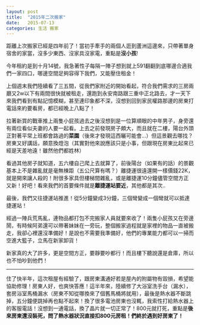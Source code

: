 ```yaml
---
layout: post
title:  "2015年二次搬家"
date:   2015-07-13
categories: 生活 搬家
---
```


距離上次搬家已經是四年前了！當初手牽手的兩個人逛到蘆洲這邊來，只帶著單身宿舍的家當，沒多少東西、沒家具沒家電，重點是**沒小孩**!

今年租約是到十月14號，我急著性子每隔一陣子想到就上591翻翻到底哪邊合適我們一家四口，哪邊空間足夠容得下我們，又能壓住租金！

上個週末我們陸續看了三五間，從我們家附近的開始看起，符合我們需求的三房兩廳又2w以下有兩間很快就被租走，還跑到永安南路跟三重中正北路去，才一天下來我們看到有點記憶模糊，甚至連印象都不深，沒想到回到家民權路那邊的房東打電話來約要看房，都已經晚上八點了！

拉著新買的戰車推上兩隻小屁孩過去之後沒想到是一位算順眼的中年男子，身旁還有兩位看似夫妻的人要一起看。上去之前發現房子頗大，而且就在二樓，陽台外頭正對著平常上班都會路過的**菜園**（後來才發現這西曬可能會...）但這景觀去哪找？房東又好講話，願意換燈泡（其實對他來說應該只是小事，但跟現在房東比起來已經是天差地遠！雖然他們都姓林）

看過其他房子就知道，五六樓自己爬上去就算了，前後陽台（如果有的話）的景觀基本上不是雜亂就是毫無棟距（五公尺算有嗎？）離捷運很遠還開一樣價錢22K，就是開來讓人殺的！附很多家具但樓梯間雜亂，或是離捷運10分鐘儘管空間方正又新！好吧！看來我們的首要條件就是**離捷運站要近**，其他都是其次..

最後，我們又往捷運站推進！從5分鐘變成3分鐘，三個彎變成一個彎就可以抵達捷運站！

經過一陣兵荒馬亂，連物品都打包不完搬家人員就要來收了！兩隻小屁孩又在旁邊鬧，有時候阿弟還可以帶著妹妹在一旁玩，整個搬家過程就是家裡的物品一直被搬走，我卻心裡還沒準備好！是說也不需要我準備好，他們的專業能力都可以一掃而空進大籃子，立馬在新家卸貨！

新家真的大了許多，更是空間方正，要靜要吵都行！而且樓下聽說還是倉庫，所以也不怕吵到他們！

----
住了快半年，這次租屋有經驗了，跟房東溝通好若是屋內的附屬物有毀損，希望能協助修理！房東人好，也爽快答應！這半年來，陸續修了大浴室洗手台（漏水），套房浴室馬桶漏水（房東不知從哪換來了個舊馬桶將就用），最後是熱水器不斷跳掉，五分鐘便跳掉再也點不起來！換了很多電池房東也沒輒，我索性打給熱水器上的客服電話！沒想到一通電話，換了晶片就一切正常了！800元就打死，重點是**後來房東還沒裝死，問了熱水器狀況直接扣800元房租！們終於遇到好房東了！**

